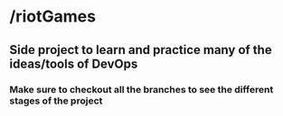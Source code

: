 # /riotGames

## Side project to learn and practice many of the ideas/tools of DevOps

### Make sure to checkout all the branches to see the different stages of the project
</br>